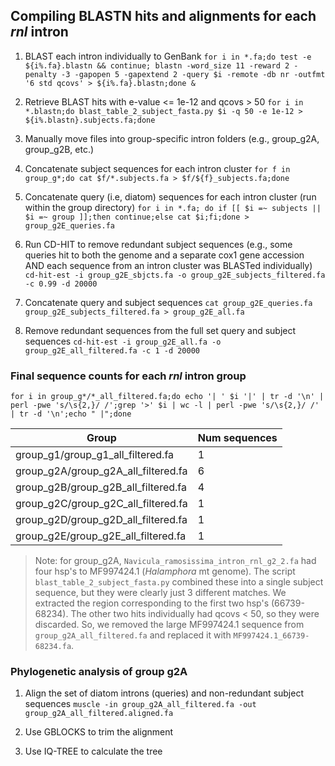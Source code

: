 ## Compiling BLASTN hits and alignments for each _rnl_ intron

1. BLAST each intron individually to GenBank
`for i in *.fa;do test -e ${i%.fa}.blastn && continue; blastn -word_size 11 -reward 2 -penalty -3 -gapopen 5 -gapextend 2 -query $i -remote -db nr -outfmt '6 std qcovs' > ${i%.fa}.blastn;done &`

1. Retrieve BLAST hits with e-value <= 1e-12 and qcovs > 50
`for i in *.blastn;do blast_table_2_subject_fasta.py $i -q 50 -e 1e-12 > ${i%.blastn}.subjects.fa;done`

1. Manually move files into group-specific intron folders (e.g., group_g2A, group_g2B, etc.)

1. Concatenate subject sequences for each intron cluster
`for f in group_g*;do cat $f/*.subjects.fa > $f/${f}_subjects.fa;done`

1. Concatenate query (i.e, diatom) sequences for each intron cluster (run within the group directory)
`for i in *.fa; do if [[ $i =~ subjects || $i =~ group ]];then continue;else cat $i;fi;done > group_g2E_queries.fa`

1. Run CD-HIT to remove redundant subject sequences (e.g., some queries hit to both the genome and a separate cox1 gene accession AND each sequence from an intron cluster was BLASTed individually)
`cd-hit-est -i group_g2E_sbjcts.fa -o group_g2E_subjects_filtered.fa -c 0.99 -d 20000`

1. Concatenate query and subject sequences
`cat group_g2E_queries.fa group_g2E_subjects_filtered.fa > group_g2E_all.fa`

1. Remove redundant sequences from the full set query and subject sequences
`cd-hit-est -i group_g2E_all.fa -o group_g2E_all_filtered.fa -c 1 -d 20000`

### Final sequence counts for each _rnl_ intron group
`for i in group_g*/*_all_filtered.fa;do echo '| ' $i '|' | tr -d '\n' | perl -pwe 's/\s{2,}/ /';grep '>' $i | wc -l | perl -pwe 's/\s{2,}/ /' | tr -d '\n';echo " |";done`

|          Group          | Num sequences |
|-------------------------------------|---|
| group_g1/group_g1_all_filtered.fa   | 1 |
| group_g2A/group_g2A_all_filtered.fa | 6 |
| group_g2B/group_g2B_all_filtered.fa | 4 |
| group_g2C/group_g2C_all_filtered.fa | 1 |
| group_g2D/group_g2D_all_filtered.fa | 1 |
| group_g2E/group_g2E_all_filtered.fa | 1 |

>Note: for group\_g2A, `Navicula_ramosissima_intron_rnl_g2_2.fa` had four hsp's to MF997424.1 (_Halamphora_ mt genome). The script `blast_table_2_subject_fasta.py` combined these into a single subject sequence, but they were clearly just 3 different matches. We extracted the region corresponding to the first two hsp's (66739-68234). The other two hits individually had qcovs < 50, so they were discarded. So, we removed the large MF997424.1 sequence from `group_g2A_all_filtered.fa` and replaced it with `MF997424.1_66739-68234.fa`.

### Phylogenetic analysis of group g2A

1. Align the set of diatom introns (queries) and non-redundant subject sequences
`muscle -in group_g2A_all_filtered.fa -out group_g2A_all_filtered.aligned.fa`

1. Use GBLOCKS to trim the alignment

1. Use IQ-TREE to calculate the tree

